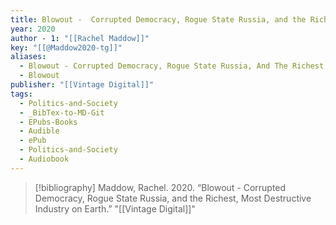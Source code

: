 ```yaml
---
title: Blowout -  Corrupted Democracy, Rogue State Russia, and the Richest, Most Destructive Industry on Earth
year: 2020
author - 1: "[[Rachel Maddow]]"
key: "[[@Maddow2020-tg]]"
aliases:
  - Blowout - Corrupted Democracy, Rogue State Russia, And The Richest, Most Destructive Industry On Earth
  - Blowout
publisher: "[[Vintage Digital]]"
tags:
  - Politics-and-Society
  - _BibTex-to-MD-Git
  - EPubs-Books
  - Audible
  - ePub
  - Politics-and-Society
  - Audiobook
---
```


> [!bibliography]
> Maddow, Rachel. 2020. “Blowout -  Corrupted Democracy, Rogue State Russia, and the Richest, Most Destructive Industry on Earth.” "[[Vintage Digital]]"